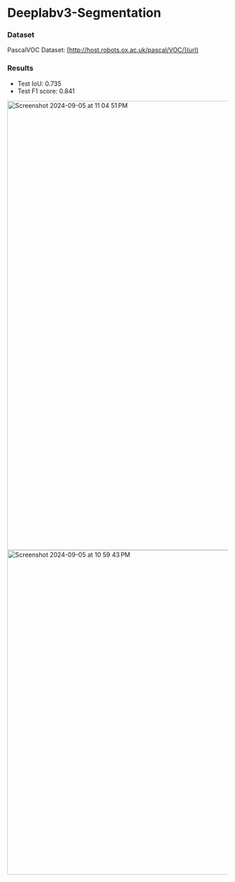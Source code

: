 # Deeplabv3-Segmentation 
### Dataset
PascalVOC Dataset: [http://host.robots.ox.ac.uk/pascal/VOC/](url)

### Results
- Test IoU: 0.735
- Test F1 score: 0.841

<img width="1025" alt="Screenshot 2024-09-05 at 11 04 51 PM" src="https://github.com/user-attachments/assets/b9c13f2b-cd82-447a-9257-6bc6de2871f8">

<img width="741" alt="Screenshot 2024-09-05 at 10 59 43 PM" src="https://github.com/user-attachments/assets/99f3b5e6-60fa-4fd5-932d-9e86f7a02efa">
